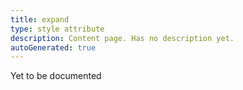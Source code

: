 ```yaml
---
title: expand
type: style attribute
description: Content page. Has no description yet.
autoGenerated: true
---
```


Yet to be documented